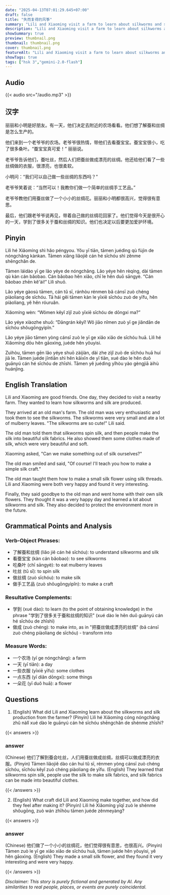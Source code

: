 ```yaml
---
date: "2025-04-13T07:01:29.645+07:00"
draft: false
title: "失而复得的风筝"
summary: "Lili and Xiaoming visit a farm to learn about silkworms and silk production, and they joyfully create a silk flower with the farmer's help, resolving to protect the environment."
description: "Lili and Xiaoming visit a farm to learn about silkworms and silk production, and they joyfully create a silk flower with the farmer's help, resolving to protect the environment."
showSummary: true
preview: thumbnail.png
thumbnail: thumbnail.png
cover: thumbnail.png
featureAlt: "Lili and Xiaoming visit a farm to learn about silkworms and silk production, and they joyfully create a silk flower with the farmer's help, resolving to protect the environment."
showTags: true
tags: ["hsk 3","gemini-2.0-flash"]
---
```


## Audio
{{< audio src="/audio.mp3" >}}

## 汉字

丽丽和小明是好朋友。有一天，他们决定去附近的农场看看。他们想了解蚕和丝绸是怎么生产的。

他们来到一个老爷爷的农场。老爷爷很热情，带他们去看蚕宝宝。蚕宝宝很小，吃了很多桑叶。“蚕宝宝真可爱！” 丽丽说。

老爷爷告诉他们，蚕吐丝，然后人们把蚕丝做成漂亮的丝绸。他还给他们看了一些丝绸做的衣服，很漂亮，也很柔软。

小明问：“我们可以自己做一些丝绸的东西吗？”

老爷爷笑着说：“当然可以！我教你们做一个简单的丝绸手工艺品。”

老爷爷教他们用蚕丝做了一个小小的丝绸花。丽丽和小明都很高兴，觉得很有意思。

最后，他们跟老爷爷说再见，带着自己做的丝绸花回家了。他们觉得今天是很开心的一天，学到了很多关于蚕和丝绸的知识。他们也决定以后要更加爱护环境。

## Pinyin

Lìlì hé Xiǎomíng shì hǎo péngyou. Yǒu yī tiān, tāmen juédìng qù fùjìn de nóngchǎng kànkan. Tāmen xiǎng liǎojiě cán hé sīchóu shì zěnme shēngchǎn de.

Tāmen láidào yī ge lǎo yéye de nóngchǎng. Lǎo yéye hěn rèqíng, dài tāmen qù kàn cán bǎobao. Cán bǎobao hěn xiǎo, chī le hěn duō sāngyè. “Cán bǎobao zhēn kě'ài!” Lìlì shuō.

Lǎo yéye gàosù tāmen, cán tǔ sī, ránhòu rénmen bǎ cánsī zuò chéng piàoliang de sīchóu. Tā hái gěi tāmen kàn le yīxiē sīchóu zuò de yīfu, hěn piàoliang, yě hěn róuruǎn.

Xiǎomíng wèn: “Wǒmen kěyǐ zìjǐ zuò yīxiē sīchóu de dōngxi ma?”

Lǎo yéye xiàozhe shuō: “Dāngrán kěyǐ! Wǒ jiāo nǐmen zuò yī ge jiǎndān de sīchóu shǒugōngyìpǐn.”

Lǎo yéye jiāo tāmen yòng cánsī zuò le yī ge xiǎo xiǎo de sīchóu huā. Lìlì hé Xiǎomíng dōu hěn gāoxìng, juéde hěn yǒuyìsi.

Zuìhòu, tāmen gēn lǎo yéye shuō zàijiàn, dài zhe zìjǐ zuò de sīchóu huā huí jiā le. Tāmen juéde jīntiān shì hěn kāixīn de yī tiān, xué dào le hěn duō guānyú cán hé sīchóu de zhīshì. Tāmen yě juédìng yǐhòu yào gèngjiā àihù huánjìng.

## English Translation

Lili and Xiaoming are good friends. One day, they decided to visit a nearby farm. They wanted to learn how silkworms and silk are produced.

They arrived at an old man's farm. The old man was very enthusiastic and took them to see the silkworms. The silkworms were very small and ate a lot of mulberry leaves. "The silkworms are so cute!" Lili said.

The old man told them that silkworms spin silk, and then people make the silk into beautiful silk fabrics. He also showed them some clothes made of silk, which were very beautiful and soft.

Xiaoming asked, "Can we make something out of silk ourselves?"

The old man smiled and said, "Of course! I'll teach you how to make a simple silk craft."

The old man taught them how to make a small silk flower using silk threads. Lili and Xiaoming were both very happy and found it very interesting.

Finally, they said goodbye to the old man and went home with their own silk flowers. They thought it was a very happy day and learned a lot about silkworms and silk. They also decided to protect the environment more in the future.

## Grammatical Points and Analysis

### Verb-Object Phrases:

-   了解蚕和丝绸 (liǎo jiě cán hé sīchóu): to understand silkworms and silk
-   看蚕宝宝 (kàn cán bǎobao): to see silkworms
-   吃桑叶 (chī sāngyè): to eat mulberry leaves
-   吐丝 (tǔ sī): to spin silk
-   做丝绸 (zuò sīchóu): to make silk
-   做手工艺品 (zuò shǒugōngyìpǐn): to make a craft

### Resultative Complements:

-   学到 (xué dào): to learn (to the point of obtaining knowledge) in the phrase "学到了很多关于蚕和丝绸的知识" (xué dào le hěn duō guānyú cán hé sīchóu de zhīshì)
-   做成 (zuò chéng): to make into, as in "把蚕丝做成漂亮的丝绸" (bǎ cánsī zuò chéng piàoliang de sīchóu) - transform into

### Measure Words:

- 一个农场 (yī ge nóngchǎng): a farm
- 一天 (yī tiān): a day
- 一些衣服 (yīxiē yīfu): some clothes
- 一点东西 (yī diǎn dōngxi): some things
- 一朵花 (yī duǒ huā): a flower

## Questions

1.  (English) What did Lili and Xiaoming learn about the silkworms and silk production from the farmer? (Pinyin) Lìlì hé Xiǎomíng cóng nóngchǎng zhǔ nàlǐ xué dào le guānyú cán hé sīchóu shēngchǎn de shénme zhīshì?

{{< answers >}}

### answer

(Chinese) 他们了解到蚕会吐丝，人们用蚕丝做成丝绸，丝绸可以做成漂亮的衣服。(Pinyin) Tāmen liǎojiě dào cán huì tǔ sī, rénmen yòng cánsī zuò chéng sīchóu, sīchóu kěyǐ zuò chéng piàoliang de yīfu. (English) They learned that silkworms spin silk, people use the silk to make silk fabrics, and silk fabrics can be made into beautiful clothes.

{{< /answers >}}

2.  (English) What craft did Lili and Xiaoming make together, and how did they feel after making it? (Pinyin) Lìlì hé Xiǎomíng yīqǐ zuò le shénme shǒugōng, zuò wán zhīhòu tāmen juéde zěnmeyàng?

{{< answers >}}

### answer

(Chinese) 他们做了一个小小的丝绸花，他们觉得很有意思，也很高兴。(Pinyin) Tāmen zuò le yī ge xiǎo xiǎo de sīchóu huā, tāmen juéde hěn yǒuyìsi, yě hěn gāoxìng. (English) They made a small silk flower, and they found it very interesting and were very happy.

{{< /answers >}}


*Disclaimer: This story is purely fictional and generated by AI. Any similarities to real people, places, or events are purely coincidental.*